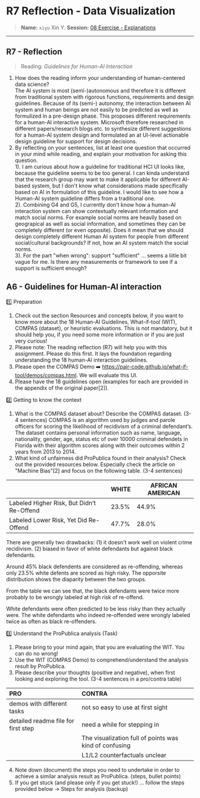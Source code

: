 # R7 Reflection - Data Visualization
> **Name:** `xiyu` Xin Y.
> **Session:** [08 Exercise - Explanations](https://github.com/FUB-HCC/hcds-winter-2020/wiki/08_exercise)   
----

## R7 - Reflection
> Reading: _Guidelines for Human-AI Interaction_
1. How does the reading inform your understanding of human-centered data science?
<br> The AI system is most (semi-)autonomous and therefore it is different from traditional system with rigorous functions, requirements and design guidelines. Because of its (semi-) autonomy, the interaction between AI system and human beings are not easily to be predicted as well as formulized in a pre-design phase. This proposes different requirements for a human-AI interactive system. Microsoft therefore researched in different papers/research blogs etc. to synthesize different suggestions for a human-AI system design and formulated an at UI-level actionable design guideline for support for design decisions.
2. By reflecting on your sentences, list at least one question that occurred in your mind while reading, and explain your motivation for asking this question.
   <br> 1). I am curious about how a guideline for traditional HCI UI looks like, because the guideline seems to be too general. I can kinda understand that the research group may want to make it applicable for different AI-based system, but I don't know what considerations made specifically based on AI in formulation of this guideline. I would like to see how a Human-AI system guideline differs from a traditional one. 
   <br> 2). Combining G4 and G5, I currently don't know how a human-AI interaction system can show contextually relevant information and match social norms. For example social norms are heavily based on geograpical as well as social information, and sometimes they can be completely different (or even opposite). Does it mean that we should design completely different Human AI system for people from different social/cultural backgrounds? If not, how an AI system match the social norms. 
   <br> 3). For the part "when wrong": support "sufficient" ... seems a liitle bit vague for me. Is there any measurements or framework to see if a support is sufficient enough?


## A6 - Guidelines for Human-AI interaction
1️⃣  Preparation

1. Check out the section Resources and concepts below, if you want to know more about the 18 Human-AI Guidelines, What-if-tool (WIT), COMPAS (dataset), or heuristic evaluations. This is not mandatory, but it should help you, if you need some more information or if you are just very curious!
2. Please note: The reading reflection (R7) will help you with this assignment. Please do this first. It lays the foundation regarding understanding the 18 human-AI interaction guidelines.
3. Please open the COMPAS Demo ➡️ https://pair-code.github.io/what-if-tool/demos/compas.html. We will evaluate this UI.
4. Please have the 18 guidelines open (examples for each are provided in the appendix of the original paper[2]).

2️⃣  Getting to know the context
1. What is the COMPAS dataset about? Describe the COMPAS dataset. (3-4 sentences)
COMPAS is an algorithm used by judges and parole officers for scoring the likelihood of recidivism of a criminal defendant’s. The dataset contains personal information such as name, language, nationality, gender, age, status etc of over 10000 criminal defendets in Florida with their algorithm scores along with their outcomes within 2 years from 2013 to 2014. 
2. What kind of unfairness did ProPublica found in their analysis? Check out the provided resources below. Especially check the article on "Machine Bias"[2] and focus on the following table. (3-4 sentences)

<center>
  
|                                           | WHITE | AFRICAN AMERICAN |
| ----------------------------------------- |-------|------------------|
| Labeled Higher Risk, But Didn’t Re-Offend | 23.5% | 44.9% |
| Labeled Lower Risk, Yet Did Re-Offend     | 47.7% | 28.0% |

</center>

There are generally two drawbacks:
(1) it doesn't work well on violent crime recidivism.
(2) biased in favor of white defendants but against black defendants.

Around 45% black defendents are considered as re-offending, whereas only 23.5% white defents are scored as high risky. The opporsite distribution shows the diaparity between the two groups. 

From the table we can see that, the black defendants were 
twice more probably to be wrongly labeled at high risk of re-offend. 

White defendants were often predicted to be less risky than they actually were. The white defendants who indeed re-offended were wrongly labeled twice as often as black re-offenders.

3️⃣  Understand the ProPublica analysis (Task)
1. Please bring to your mind again, that you are evaluating the WIT. You can do no wrong!
2. Use the WIT (COMPAS Demo) to comprehend/understand the analysis result by ProPublica.
3. Please describe your thoughts (positive and negative), when first looking and exploring the tool. (3-4 sentences in a pro/contra table)

<center>

| PRO                        | CONTRA              |
|:-------------------------  |:------------------ |
| demos with different tasks |not so easy to use  at first sight   |
| detailed readme file for first step   |  need a while for stepping in     |
||The visualization full of points was kind of confusing 
||L1/L2 counterfactuals unclear 


</center>

4. Note down (document) the steps you need to undertake in order to achieve a similar analysis result as ProPublica. (steps, bullet points)
5. If you get stuck (and please only if you get stuck!) ... follow the steps provided below → Steps for analysis (backup)
